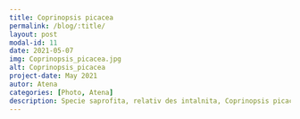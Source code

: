 ```yaml
---
title: Coprinopsis picacea  
permalink: /blog/:title/
layout: post
modal-id: 11
date: 2021-05-07
img: Coprinopsis_picacea.jpg 
alt: Coprinopsis_picacea 
project-date: May 2021
autor: Atena
categories: [Photo, Atena]
description: Specie saprofita, relativ des intalnita, Coprinopsis picacea, este o ciuperca din familia Psathyrellaceae necomestibila, cunoscuta in popor sub denumirea Buretele Ciocanitoarei sau coprin pestrit. Creste solitara si in Romania, Basarabia si Bucovina de Nord pe soluri calcaroase, mai rar argiloase, in paduri de fagi si in paduri calduroase de stejari si carpeni, din august pana in octombrie. Cand este tanara palaria este ovala, dupa care devine conica. La maturitate arata cu un clopot, cu marginea crapata si curbata in sus, brun-negricios. In tinerete este acoperita de un val albicios, care la maturitate se rupe, palaria avand un aspect patat.
---
```

